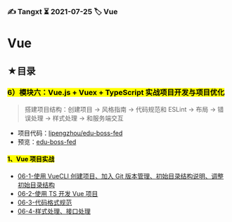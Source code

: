 ### ✍️ Tangxt ⏳ 2021-07-25 🏷️ Vue

# Vue

## ★目录

### <mark>6）模块六：Vue.js + Vuex + TypeScript 实战项目开发与项目优化</mark>

> 搭建项目结构：创建项目 -> 风格指南 -> 代码规范和 ESLint -> 布局 -> 错误处理 -> 样式处理 -> 和服务端交互

- 项目代码：[lipengzhou/edu-boss-fed](https://github.com/lipengzhou/edu-boss-fed)
- 预览：[edu-boss-fed](https://edu-boss-fed-git-master-lpz.vercel.app/#/login?redirect=%2F)

#### <mark>1、Vue 项目实战</mark>

- [06-1-使用 VueCLI 创建项目、加入 Git 版本管理、初始目录结构说明、调整初始目录结构](./06-1.md)
- [06-2-使用 TS 开发 Vue 项目](./06-2.md)
- [06-3-代码格式规范](./06-3.md)
- [06-4-样式处理、接口处理](./06-4.md)